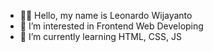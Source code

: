 - 👋🏼 Hello, my name is Leonardo Wijayanto
- 👀 I’m interested in Frontend Web Developing
- 🌱 I’m currently learning HTML, CSS, JS

<!---
leonardo46843/leonardo46843 is a ✨ special ✨ repository because its `README.md` (this file) appears on your GitHub profile.
You can click the Preview link to take a look at your changes.
--->
